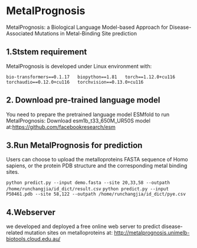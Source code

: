 # MetalPrognosis
MetalPrognosis: a Biological Language Model-based Approach for Disease-Associated Mutations in Metal-Binding Site prediction

## 1.Ststem requirement
MetalPrognosis is developed under Linux environment with:

`bio-transformers==0.1.17  
biopython==1.81  
torch==1.12.0+cu116  
torchaudio==0.12.0+cu116  
torchvision==0.13.0+cu116`  

## 2. Download pre-trained language model
You need to prepare the pretrained language model ESMfold to run MetalPrognosis:
Download esm1b_t33_650M_UR50S model at:<https://github.com/facebookresearch/esm>

## 3.Run MetalPrognosis for prediction
Users can choose to upload the metalloproteins FASTA sequence of Homo sapiens, or the protein PDB structure and the corresponding metal binding sites.

`python predict.py --input demo.fasta --site 20,33,58 --outpath /home/runchangjia/id_dict/result.csv`
`python predict.py --input P50461.pdb --site 58,122 --outpath /home/runchangjia/id_dict/pye.csv`


## 4.Webserver
we developed and deployed a free online web server to predict disease-related mutation sites on metalloproteins at:
<http://metalprognosis.unimelb-biotools.cloud.edu.au/>

